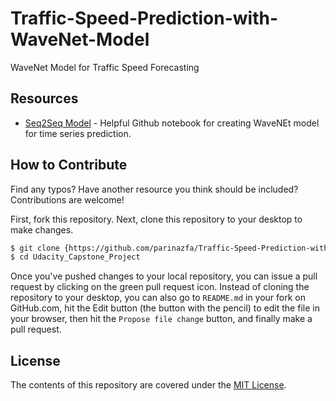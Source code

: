 # Traffic-Speed-Prediction-with-WaveNet-Model
WaveNet Model for Traffic Speed Forecasting 

## Resources

* [Seq2Seq Model](https://github.com/JEddy92/TimeSeries_Seq2Seq/blob/master/notebooks/TS_Seq2Seq_Conv_Full.ipynb) - Helpful Github notebook for creating WaveNEt model for time series prediction.

## How to Contribute

Find any typos? Have another resource you think should be included? Contributions are welcome!

First, fork this repository.
Next, clone this repository to your desktop to make changes.

```sh
$ git clone {https://github.com/parinazfa/Traffic-Speed-Prediction-with-WaveNet-Model.git}
$ cd Udacity_Capstone_Project
```

Once you've pushed changes to your local repository, you can issue a pull request by clicking on the green pull request icon.
Instead of cloning the repository to your desktop, you can also go to `README.md` in your fork on GitHub.com, hit the Edit button (the button with the pencil) to edit the file in your browser, then hit the `Propose file change` button, and finally make a pull request. 

## License

The contents of this repository are covered under the [MIT License](LICENSE).

